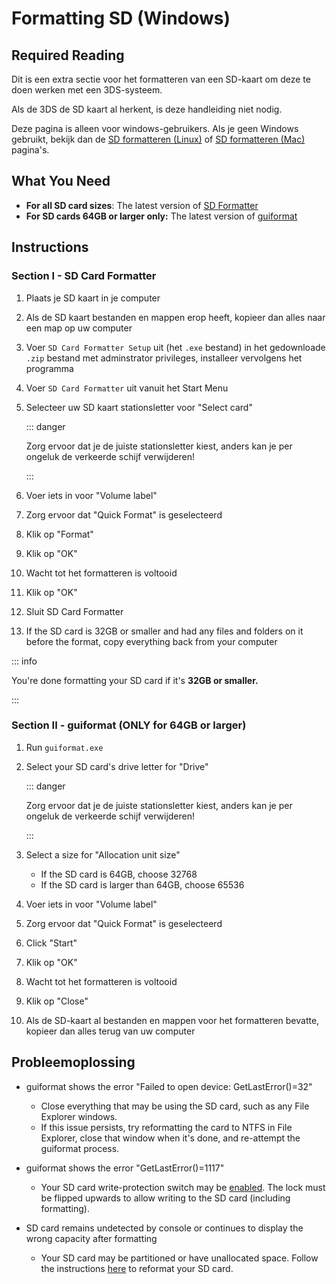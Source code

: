 # Formatting SD (Windows)

## Required Reading

Dit is een extra sectie voor het formatteren van een SD-kaart om deze te doen werken met een 3DS-systeem.

Als de 3DS de SD kaart al herkent, is deze handleiding niet nodig.

Deze pagina is alleen voor windows-gebruikers. Als je geen Windows gebruikt, bekijk dan de [SD formatteren (Linux)](formatting-sd-\(linux\)) of [SD formatteren (Mac)](formatting-sd-\(mac\)) pagina's.

## What You Need

- **For all SD card sizes**: The latest version of [SD Formatter](https://www.sdcard.org/downloads/formatter/sd-memory-card-formatter-for-windows-download/)
- **For SD cards 64GB or larger only:** The latest version of [guiformat](http://ridgecrop.co.uk/index.htm?guiformat.htm)

## Instructions

### Section I - SD Card Formatter

1. Plaats je SD kaart in je computer

2. Als de SD kaart bestanden en mappen erop heeft, kopieer dan alles naar een map op uw computer

3. Voer `SD Card Formatter Setup` uit (het `.exe` bestand) in het gedownloade `.zip` bestand met adminstrator privileges, installeer vervolgens het programma

4. Voer `SD Card Formatter` uit vanuit het Start Menu

5. Selecteer uw SD kaart stationsletter voor "Select card"

   ::: danger

   Zorg ervoor dat je de juiste stationsletter kiest, anders kan je per ongeluk de verkeerde schijf verwijderen!

   :::

6. Voer iets in voor "Volume label"

7. Zorg ervoor dat "Quick Format" is geselecteerd

8. Klik op "Format"

9. Klik op "OK"

10. Wacht tot het formatteren is voltooid

11. Klik op "OK"

12. Sluit SD Card Formatter

13. If the SD card is 32GB or smaller and had any files and folders on it before the format, copy everything back from your computer

::: info

You're done formatting your SD card if it's **32GB or smaller.**

:::

### Section II - guiformat (ONLY for 64GB or larger)

1. Run `guiformat.exe`

2. Select your SD card's drive letter for "Drive"

   ::: danger

   Zorg ervoor dat je de juiste stationsletter kiest, anders kan je per ongeluk de verkeerde schijf verwijderen!

   :::

3. Select a size for "Allocation unit size"
   - If the SD card is 64GB, choose 32768
   - If the SD card is larger than 64GB, choose 65536

4. Voer iets in voor "Volume label"

5. Zorg ervoor dat "Quick Format" is geselecteerd

6. Click "Start"

7. Klik op "OK"

8. Wacht tot het formatteren is voltooid

9. Klik op "Close"

10. Als de SD-kaart al bestanden en mappen voor het formatteren bevatte, kopieer dan alles terug van uw computer

## Probleemoplossing

- guiformat shows the error "Failed to open device: GetLastError()=32"
  - Close everything that may be using the SD card, such as any File Explorer windows.
  - If this issue persists, try reformatting the card to NTFS in File Explorer, close that window when it's done, and re-attempt the guiformat process.

- guiformat shows the error "GetLastError()=1117"
  - Your SD card write-protection switch may be [enabled](/images/sdlock.png). The lock must be flipped upwards to allow writing to the SD card (including formatting).

- SD card remains undetected by console or continues to display the wrong capacity after formatting
  - Your SD card may be partitioned or have unallocated space. Follow the instructions [here](https://wiki.hacks.guide/wiki/SD_Clean/Windows) to reformat your SD card.
